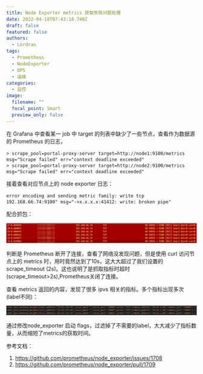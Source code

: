 ```yaml
---
title: Node Exporter metrics 获取失败问题处理
date: 2022-04-18T07:43:18.740Z
draft: false
featured: false
authors:
  - Lordran
tags:
  - Prometheus
  - NodeExporter
  - OPS
  - 运维
categories:
  - 监控
image:
  filename: ""
  focal_point: Smart
  preview_only: false
---
```

在 Grafana 中查看某一 job 中 target 的列表中缺少了一些节点，查看作为数据源的 Prometheus 的日志，

```shell
> scrape_pool=portal-proxy-server target=http://node1:9100/metrics msg="Scrape failed" err="context deadline exceeded"
> scrape_pool=portal-proxy-server target=http://node2:9100/metrics msg="Scrape failed" err="context deadline exceeded"
```

接着查看对应节点上的 node exporter 日志：

```shell
error encoding and sending metric family: write tcp 192.168.66.74:9100" msg="->x.x.x.x:41412: write: broken pipe"
```

配合抓包：

![](nodeexporter.png)

判断是 Prometheus 断开了连接，查看了网络没发现问题，但是使用 curl 访问节点上的 metrics 时，用时竟然达到了10s，这大大超过了我们设置的 scrape_timeout (2s)。这也说明了是抓取指标时超时(scrape_timeout>2s),Prometheus关闭了连接。

查看 metrics 返回的内容，发现了很多 ipvs 相关的指标。多个指标出现多次(label不同)：

![](metrics2.png)



通过修改node_exporter 启动 flags，过滤掉了不需要的label，大大减少了指标数量，从而缩短了metrics的获取时间。



参考文档：

1. https://github.com/prometheus/node_exporter/issues/1708
2. https://github.com/prometheus/node_exporter/pull/1709